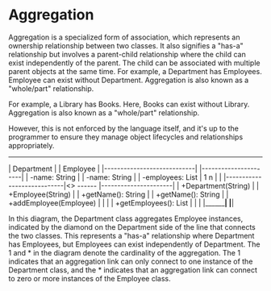 # Aggregation

Aggregation is a specialized form of association, which represents an ownership relationship between two classes.
It also signifies a "has-a" relationship but involves a parent-child relationship where the child can exist independently
of the parent.
The child can be associated with multiple parent objects at the same time.
For example, a Department has Employees.
Employee can exist without Department.
Aggregation is also known as a "whole/part" relationship.

For example, a Library has Books. Here, Books can exist without Library.
Aggregation is also known as a "whole/part" relationship.

However, this is not enforced by the language itself, and it's up to the programmer to ensure
they manage object lifecycles and relationships appropriately.

 ____________________________            ______________________
|        Department          |          |        Employee      |
|----------------------------|          |----------------------|
| -name: String              |          | -name: String        |
| -employees: List<Employee> | 1      n |                      |
|----------------------------|<> ------ |----------------------|
| +Department(String)        |          | +Employee(String)    |
| +getName(): String         |          | +getName(): String   |
| +addEmployee(Employee)     |          |                      |
| +getEmployees(): List<Employee> |     |                      |
|____________________________|          |______________________|


In this diagram, the Department class aggregates Employee instances, indicated by the diamond on the Department side of
the line that connects the two classes.
This represents a "has-a" relationship where Department has Employees, but Employees can exist independently of Department.
The 1 and * in the diagram denote the cardinality of the aggregation.
The 1 indicates that an aggregation link can only connect to one instance of the Department class,
and the * indicates that an aggregation link can connect to zero or more instances of the Employee class.